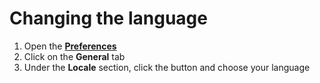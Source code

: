 # Changing the language

1. Open the [**Preferences**](./open-preferences.md)
2. Click on the **General** tab 
3. Under the **Locale** section, click the button and choose your language

<img :src="$withBase('/assets/img/general/change-language.png')">